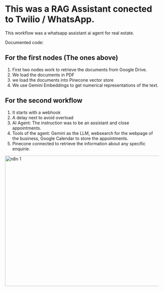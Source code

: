 # This was a RAG Assistant conected to Twilio / WhatsApp.

This workflow was a whatsapp assistant ai agent for real estate. 

Documented code:

## For the first nodes (The ones above)

1. First two nodes work to retrieve the documents from Google Drive.
2. We load the documents in PDF
3. we load the documents into Pinecone vector store
4. We use Gemini Embeddings to get numerical representations of the text.

## For the second workflow 

1. It starts with a webhook
2. A delay next to avoid overload
3. AI Agent: The instruction was to be an assistant and close appointments.
4. Tools of the agent: Gemini as the LLM, websearch for the webpage of the business, Google Calendar to store the appointments.
5. Pinecone connected to retrieve the information about any specific enquirie.


<img width="958" height="427" alt="n8n 1" src="https://github.com/user-attachments/assets/b6aa67ee-7740-44cf-b211-a2823d7adfbf" />
